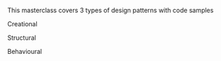 This masterclass covers 3 types of design patterns with code samples

Creational

Structural

Behavioural
